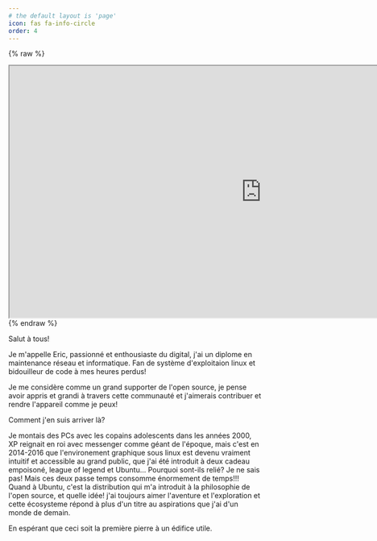 ```yaml
---
# the default layout is 'page'
icon: fas fa-info-circle
order: 4
---
```


{% raw %}
<iframe src="https://3ktone.github.io/assets/3dasset.html" width="1000" height="500"></iframe>
{% endraw %}

Salut à tous!

Je m'appelle Eric, passionné et enthousiaste du digital, j'ai un diplome en maintenance réseau et informatique. Fan de système d'exploitaion linux et bidouilleur de code à mes heures perdus! 

Je me considère comme un grand supporter de l'open source, je pense avoir appris et  grandi à travers cette communauté et j'aimerais contribuer et rendre l'appareil comme je peux!

Comment j'en suis arriver là?

Je montais des PCs avec les copains adolescents dans les années 2000, XP reignait en roi avec messenger comme géant de l'époque, mais c'est en 2014-2016 que l'environement graphique sous linux est devenu vraiment intuitif et accessible au grand public, que j'ai été introduit à deux cadeau empoisoné, league of legend et Ubuntu...
Pourquoi sont-ils relié? Je ne sais pas! Mais ces deux passe temps consomme énormement de temps!!!
Quand à Ubuntu, c'est la distribution qui m'a introduit à la philosophie de l'open source, et quelle idée!
j'ai toujours aimer l'aventure et l'exploration et cette écosysteme répond à plus d'un titre au aspirations que j'ai d'un monde de demain.

En espérant que ceci soit la première pierre à un édifice utile.
